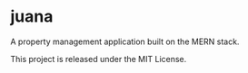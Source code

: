 # juana

A property management application built on the MERN stack.

This project is released under the MIT License.